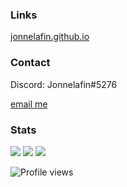 <!-- ### Hi there 👋 -->

<!--
**jonnelafin/jonnelafin** is a ✨ _special_ ✨ repository because its `README.md` (this file) appears on your GitHub profile.

Here are some ideas to get you started:

- 🔭 I’m currently working on ...
- 🌱 I’m currently learning ...
- 👯 I’m looking to collaborate on ...
- 🤔 I’m looking for help with ...
- 💬 Ask me about ...
- 📫 How to reach me: ...
- 😄 Pronouns: ...
- ⚡ Fun fact: ...
-->

### Links
[jonnelafin.github.io](https://jonnelafin.github.io)

### Contact
Discord: Jonnelafin#5276

[email me](mailto:elias.eskelinen@protonmail.com)

### Stats

<!--![Jonnelafin's GitHub stats](https://github-readme-stats.vercel.app/api?username=jonnelafin&show_icons=true&theme=radical) -->
 ![](https://github-profile-summary-cards.vercel.app/api/cards/profile-details?username=vn7n24fzkq&theme=github_dark) 
 ![](https://github-profile-summary-cards.vercel.app/api/cards/productive-time?username=vn7n24fzkq&theme=github_dark) ![](https://github-profile-summary-cards.vercel.app/api/cards/repos-per-language?username=vn7n24fzkq&theme=github_dark) 

<!--<img align="left" src="https://github-readme-stats.vercel.app/api?username=Jonnelafin&&show_icons=true&theme=tokyonight&count_private=true&hide=stars,prs,issues"/>
<img style="max-width: 37.3% !important" align="right" src="https://github-readme-stats.vercel.app/api/top-langs/?username=Jonnelafin&&show_icons=true&theme=tokyonight&count_private=true&layout=compact"/> -->


![Profile views](https://komarev.com/ghpvc/?username=jonnelafin&color=ff69b4)

